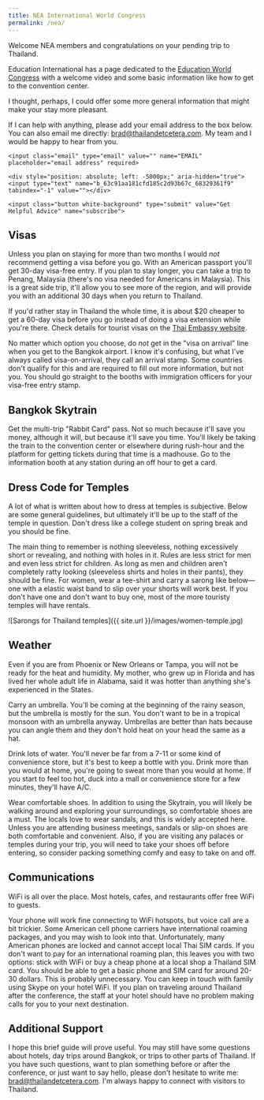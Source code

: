 ```yaml
---
title: NEA International World Congress
permalink: /nea/
---
```


Welcome NEA members and congratulations on your pending trip to Thailand.

Education International has a page dedicated to the [Education World Congress](http://events.ei-ie.org/events/ei-s-8th-world-congress/event-summary-05cd63e204c54875a6857aa33ce77363.aspx) with a welcome video and some basic information like how to get to the convention center.

I thought, perhaps, I could offer some more general information that might make your stay more pleasant.

If I can help with anything, please add your email address to the box below. You can also email me directly: brad@thailandetcetera.com. My team and I would be happy to hear from you.

<form class="form-nea"  action="https://thailandetcetera.us20.list-manage.com/subscribe/post?u=63c91aa181cfd185c2d93b67c&amp;id=68329361f9" method="post" name="mc-embedded-subscribe-form">

    <input class="email" type="email" value="" name="EMAIL" placeholder="email address" required>

    <div style="position: absolute; left: -5000px;" aria-hidden="true"><input type="text" name="b_63c91aa181cfd185c2d93b67c_68329361f9" tabindex="-1" value=""></div>

    <input class="button white-background" type="submit" value="Get Helpful Advice" name="subscribe">

</form>

## Visas

Unless you plan on staying for more than two months I would *not* recommend getting a visa before you go. With an American passport you'll get 30-day visa-free entry. If you plan to stay longer, you can take a trip to Penang, Malaysia (there's no visa needed for Americans in Malaysia). This is a great side trip, it'll allow you to see more of the region, and will provide you with an additional 30 days when you return to Thailand.

If you'd rather stay in Thailand the whole time, it is about $20 cheaper to get a 60-day visa before you go instead of doing a visa extension while you're there. Check details for tourist visas on the [Thai Embassy website](https://thaiembdc.org/consular-services/tourist-visas/category-tr/).

No matter which option you choose, do *not* get in the "visa on arrival" line when you get to the Bangkok airport. I know it's confusing, but what I've always called visa-on-arrival, they call an arrival stamp. Some countries don't qualify for this and are required to fill out more information, but not you. You should go straight to the booths with immigration officers for your visa-free entry stamp.

## Bangkok Skytrain

Get the multi-trip "Rabbit Card" pass. Not so much because it'll save you money, although it will, but because it'll save you time. You'll likely be taking the train to the convention center or elsewhere during rush-hour and the platform for getting tickets during that time is a madhouse. Go to the information booth at any station during an off hour to get a card.

## Dress Code for Temples

A lot of what is written about how to dress at temples is subjective. Below are some general guidelines, but ultimately it'll be up to the staff of the temple in question. Don't dress like a college student on spring break and you should be fine.

The main thing to remember is nothing sleeveless, nothing excessively short or revealing, and nothing with holes in it. Rules are less strict for men and even less strict for children. As long as men and children aren't completely ratty looking (sleeveless shirts and holes in their pants), they should be fine. For women, wear a tee-shirt and carry a sarong like below—one with a elastic waist band to slip over your shorts will work best. If you don't have one and don't want to buy one, most of the more touristy temples will have rentals.

![Sarongs for Thailand temples]({{ site.url }}/images/women-temple.jpg)

## Weather

Even if you are from Phoenix or New Orleans or Tampa, you will not be ready for the heat and humidity. My mother, who grew up in Florida and has lived her whole adult life in Alabama, said it was hotter than anything she's experienced in the States.

Carry an umbrella. You'll be coming at the beginning of the rainy season, but the umbrella is mostly for the sun. You don't want to be in a tropical monsoon with an umbrella anyway. Umbrellas are better than hats because you can angle them and they don't hold heat on your head the same as a hat.

Drink lots of water. You'll never be far from a 7-11 or some kind of convenience store, but it's best to keep a bottle with you. Drink more than you would at home, you're going to sweat more than you would at home. If you start to feel too hot, duck into a mall or convenience store for a few minutes, they'll have A/C.

Wear comfortable shoes. In addition to using the Skytrain, you will likely be walking around and exploring your surroundings, so comfortable shoes are a must. The locals love to wear sandals, and this is widely accepted here. Unless you are attending business meetings, sandals or slip-on shoes are both comfortable and convenient. Also, if you are visiting any palaces or temples during your trip, you will need to take your shoes off before entering, so consider packing something comfy and easy to take on and off.

## Communications

WiFi is all over the place. Most hotels, cafes, and restaurants offer free WiFi to guests.

Your phone will work fine connecting to WiFi hotspots, but voice call are a bit trickier. Some American cell phone carriers have international roaming packages, and you may wish to look into that. Unfortunately, many American phones are locked and cannot accept local Thai SIM cards. If you don't want to pay for an international roaming plan, this leaves you with two options: stick with WiFi or buy a cheap phone at a local shop a Thailand SIM card. You should be able to get a basic phone and SIM card for around 20-30 dollars. This is probably unnecessary. You can keep in touch with family using Skype on your hotel WiFi. If you plan on traveling around Thailand after the conference, the staff at your hotel should have no problem making calls for you to your next destination.

## Additional Support

I hope this brief guide will prove useful. You may still have some questions about hotels, day trips around Bangkok, or trips to other parts of Thailand. If you have such questions, want to plan something before or after the conference, or just want to say hello, please don't hesitate to write me: brad@thailandetcetera.com. I'm always happy to connect with visitors to Thailand.
